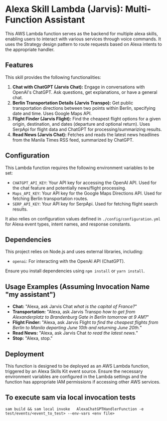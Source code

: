 # Alexa Skill Lambda (Jarvis): Multi-Function Assistant

This AWS Lambda function serves as the backend for multiple alexa skills, enabling users to interact with various services through voice commands. It uses the Strategy design pattern to route requests based on Alexa intents to the appropriate handler.

## Features

This skill provides the following functionalities:

1.  **Chat with ChatGPT (Jarvis Chat):** Engage in conversations with OpenAI's ChatGPT. Ask questions, get explanations, or have a general chat.
2.  **Berlin Transportation Details (Jarvis Transpo):** Get public transportation directions between two points within Berlin, specifying date and time. Uses Google Maps API.
3.  **Flight Finder (Jarvis Flight):** Find the cheapest flight options for a given origin, destination, and dates (departure and optional return). Uses SerpApi for flight data and ChatGPT for processing/summarizing results.
4.  **Read News (Jarvis Chat):** Fetches and reads the latest news headlines from the Manila Times RSS feed, summarized by ChatGPT.

## Configuration

This Lambda function requires the following environment variables to be set:

* `CHATGPT_API_KEY`: Your API key for accessing the OpenAI API. Used for the chat feature and potentially news/flight processing.
* `Maps_API_KEY`: Your API key for the Google Maps Directions API. Used for fetching Berlin transportation routes.
* `SERP_API_KEY`: Your API key for SerpApi. Used for fetching flight search results.

It also relies on configuration values defined in `./config/configuration.yml` for Alexa event types, intent names, and response constants.

## Dependencies

This project relies on Node.js and uses external libraries, including:

* `openai`: For interacting with the OpenAI API (ChatGPT).

Ensure you install dependencies using `npm install` or `yarn install`.

## Usage Examples (Assuming Invocation Name "my assistant")

* **Chat:** "Alexa, ask Jarvis Chat *what is the capital of France?*"
* **Transportation:** "Alexa, ask Jarvis Transpo *how to get from Alexanderplatz to Brandenburg Gate in Berlin tomorrow at 9 AM?*"
* **Flight Finder:** "Alexa, ask Jarvis Flight *to find the cheapest flights from Berlin to Manila departing June 10th and returning June 20th.*"
* **Read News:** "Alexa, ask Jarvis Chat *to read the latest news.*"
* **Stop:** "Alexa, stop."

## Deployment

This function is designed to be deployed as an AWS Lambda function, triggered by an Alexa Skills Kit event source. Ensure the necessary environment variables are configured in the Lambda settings and the function has appropriate IAM permissions if accessing other AWS services.

## To execute sam via local invocation tests
```
sam build && sam local invoke   AlexaChatGPTHandlerFunction -e test/events/<event_to_test> --env-vars <env file>
```

